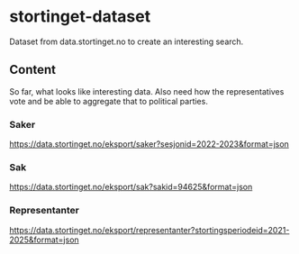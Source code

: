 # stortinget-dataset
Dataset from data.stortinget.no to create an interesting search.


## Content

So far, what looks like interesting data. Also need how the representatives vote and be able to aggregate that to political parties.

### Saker

https://data.stortinget.no/eksport/saker?sesjonid=2022-2023&format=json

### Sak

https://data.stortinget.no/eksport/sak?sakid=94625&format=json

### Representanter

https://data.stortinget.no/eksport/representanter?stortingsperiodeid=2021-2025&format=json
